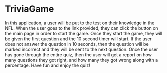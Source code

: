 # TriviaGame

In this application, a user will be put to the test on their knowledge in the NFL. When the user goes to the link provided, they can click the button on the main page in order to start the game. Once they start the game, they will be given the first question and the 10 second timer will start. If the user does not answer the question in 10 seconds, then the question will be marked incorrect and they will be sent to the next question. Once the user has gone through the entire quiz, then the user will get a report on how many questions they got right, and how many they got wrong along with a percentage. Have fun and enjoy the quiz!
